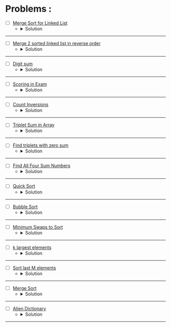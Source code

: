 # Problems :

* [ ] [Merge Sort for Linked List](https://www.geeksforgeeks.org/problems/sort-a-linked-list/1?page=1&category=Merge%20Sort&sortBy=submissions) 
    * <details>
        <summary> Solution </summary>

        ```c++
            //{ Driver Code Starts
            #include <iostream>
            #include <stdio.h>
            #include <stdlib.h>
            #include <bits/stdc++.h>
            using namespace std;

            struct Node {
                int data;
                struct Node* next;
                Node(int x) {
                    data = x;
                    next = NULL;
                }
            };


            // } Driver Code Ends
            /* Structure of the linked list node is as
            struct Node 
            {
                int data;
                struct Node* next;
                Node(int x) { data = x;  next = NULL; }
            };
            */


            class Solution{
                private:
                Node* middle(Node* head){
                    Node* slow = head;
                    Node* fast = head;
                    Node* exact = head;
                    while(fast && fast->next){
                        fast = fast->next->next;
                        exact = slow;
                        slow = slow->next;
                    }
                    return exact;
                }
                
                void assign(Node* &root, Node* &temp, Node* &cur){
                    if(root == nullptr){
                        root = temp = cur;
                    }
                    else{
                        temp->next = cur;
                        temp = temp->next;
                    }
                    cur = cur->next;
                }
                
                Node* Sort(Node* left, Node* right){
                    Node* root = nullptr, *temp = nullptr;
                    while(left || right){
                        if((right != nullptr && left != nullptr)){
                            if((left->data <= right->data))
                                assign(root, temp, left);
                            else
                                assign(root, temp, right);
                        }   
                        else if((left == nullptr))
                            assign(root, temp, right);
                        else 
                            assign(root, temp, left);
                    }
                    
                    return root;
                }
            public:
                //Function to sort the given linked list using Merge Sort.
                Node* mergeSort(Node* head) {
                    // your code here
                    if(head->next == nullptr)
                        return head;
                        
                    Node* mid = middle(head);
                    // left = head, mid = middle(head), right = the node which it's next is nullptr.
                    Node* beginRight = mid->next;
                    mid->next = nullptr;
                    // cout << head->data << ' ' << ((beginRight == nullptr) ? 0 : beginRight->data) << endl;
                    Node* left = mergeSort(head);
                    Node* right = mergeSort(beginRight);
                    return Sort(left, right);
                }
            };


            //{ Driver Code Starts.

            void printList(Node* node) {
                while (node != NULL) {
                    printf("%d ", node->data);
                    node = node->next;
                }
                printf("\n");
            }

            void push(struct Node** head_ref, int new_data) {
                Node* new_node = new Node(new_data);

                new_node->next = (*head_ref);
                (*head_ref) = new_node;
            }

            int main() {
                long test;
                cin >> test;
                while (test--) {
                    struct Node* a = NULL;
                    long n, tmp;
                    cin >> n;
                    for (int i = 0; i < n; i++) {
                        cin >> tmp;
                        push(&a, tmp);
                    }
                    Solution obj;
                    a = obj.mergeSort(a);
                    printList(a);
                }
                return 0;
            }
            // } Driver Code Ends
        
    </details>

---


* [ ] [Merge 2 sorted linked list in reverse order](https://www.geeksforgeeks.org/problems/merge-2-sorted-linked-list-in-reverse-order/1?page=1&category=Merge%20Sort&sortBy=submissions) 
    * <details>
        <summary> Solution </summary>

        ```c++
            //{ Driver Code Starts
            #include<bits/stdc++.h>
            using namespace std;

            /* Link list Node */
            struct Node
            {
                int data;
                struct Node* next;
            };

            void print(struct Node *Node)
            {
                while (Node!=NULL)
                {
                    cout << Node->data << " ";
                    Node = Node->next;
                }
            }


            Node *newNode(int data)
            {
                Node *temp = new Node;
                temp->data = data;
                temp->next = NULL;
                return temp;
            }


            // } Driver Code Ends
            /*

            The structure of linked list is the following

            struct Node
            {
                int data;
                Node* next;
            };

            */
            class Solution
            {
                private:
                
                struct Node* reverseLinkedList(Node* root){
                    Node* prev = nullptr, *cur = root, *next = nullptr;
                    while(cur != nullptr){
                        next = cur->next;
                        cur->next = prev;
                        prev = cur;
                        cur = next;
                    }
                    return prev;
                }
                
                void assign(Node* &root, Node* &temp, Node* &cur){
                    if(root == nullptr){
                        root = temp = cur;
                    }
                    else{
                        temp->next = cur;
                        temp = temp->next;
                    }
                    cur = cur->next;
                }
                
                
                public:
                
                struct Node * mergeResult(Node* left, Node* right)
                {
                    // your code goes here
                Node* root = nullptr, *temp = nullptr;
                    while(left || right){
                        if((right != nullptr && left != nullptr)){
                            if((left->data <= right->data))
                                assign(root, temp, left);
                            else
                                assign(root, temp, right);
                        }   
                        else if((left == nullptr))
                            assign(root, temp, right);
                        else 
                            assign(root, temp, left);
                    }
                    
                    return reverseLinkedList(root);
                }  
            };


            //{ Driver Code Starts.

            int main()
            {
                int T;
                cin>>T;
                while(T--)
                {
                    int nA;
                    cin>>nA;
                    int nB;
                    cin>>nB;

                    struct Node* headA=NULL;
                    struct Node* tempA = headA;

                    for(int i=0;i<nA;i++)
                    {
                        int ele;
                        cin>>ele;
                        if(headA==NULL)
                        {
                            headA=tempA=newNode(ele);

                        }else{
                            tempA->next = newNode(ele);
                            tempA=tempA->next;
                        }
                    }

                    struct Node* headB=NULL;
                    struct Node* tempB = headB;


                    for(int i=0;i<nB;i++)
                    {
                        int ele;
                        cin>>ele;
                        if(headB==NULL)
                        {
                            headB=tempB=newNode(ele);

                        }else{
                            tempB->next = newNode(ele);
                            tempB=tempB->next;
                        }
                    }
                    
                    Solution ob;
                    struct Node* result = ob.mergeResult(headA,headB);

                    print(result);
                    cout<<endl;


                }
            }

            // } Driver Code Ends
        
    </details>

---


* [ ] [Digit sum](https://www.hackerearth.com/practice/algorithms/sorting/merge-sort/practice-problems/algorithm/interesting-number-2-752e7fa2/) 
    * <details>
        <summary> Solution </summary>

        ```c++
            #include <bits/stdc++.h>
            using namespace std;
            typedef long long ll;
            #define endl '\n'

            void MergeSort(int l, int mid, int r, string& str){
                int n1 = mid - l + 1;
                int n2 = r - mid;
                char* left = new char[n1];
                char* right = new char[n2];
                for(int i = 0; i < n1;i++)left[i] = str[l + i];
                for(int i = 0; i < n2;i++)right[i] = str[mid + i + 1];
                int lidx = 0, ridx = 0;
                for(int i = l; i <= r;i++){
                    if(lidx == n1)str[i] = right[ridx++];
                    else if(ridx == n2)str[i] = left[lidx++];
                    else if(left[lidx] < right[ridx])str[i] = left[lidx++];
                    else str[i] = right[ridx++];
                }

                delete[] left;
                delete[] right;
            }

            void Sort(int l, int r, string &str){
                if(l >= r)
                    return;

                int mid = (l + r) / 2;
                Sort(l, mid, str);
                Sort(mid + 1, r, str);
                MergeSort(l, mid, r, str);
            }


            void solve(){
                int n;cin >> n;
                string s;cin >> s;
                int sum1 = 0, sum2 = 0, ans = 0;
                for(int i = 0; i < n;i++) sum1 += (s[i] - '0');
                for(int i = n; i < 2 * n;i++) sum2 += (s[i] - '0');
                int l = 0, r = n;
                if(sum1 > sum2){
                    l = n; 
                    r = 2 * n; 
                    swap(sum1, sum2);
                }
                Sort(l, r - 1, s);
                for(int i = l;i < r;i++){
                    if(sum1 == sum2)break;
                    sum1 -= (s[i] - '0');
                    int dif = min(sum2 - sum1, 9);
                    sum1 += dif;
                    ++ans;
                }

                cout << ans << endl;
            }

            int main(){
                ios_base::sync_with_stdio(0), cin.tie(0), cout.tie(0);
                #ifndef ONLINE_JUDGE
                freopen("Input.txt", "r", stdin);
                freopen("Output.txt", "w", stdout);
                #endif
                int t = 1;cin >> t;
                for(int i = 1; i <= t;i++){
                    solve();
                }
                return 0;
            }
        
    </details>

---


* [ ] [Scoring in Exam](https://www.hackerearth.com/practice/algorithms/sorting/merge-sort/practice-problems/algorithm/scoring-in-exam-1/) 
    * <details>
        <summary> Solution </summary>

        ```c++
            #include <bits/stdc++.h>
            using namespace std;
            typedef long long ll;
            #define endl '\n'

            void MergeSort(int l, int mid, int r, ll* time, ll* score){
                int n1 = mid - l + 1;
                int n2 = r - mid;
                ll *timeleft = new ll[n1];
                ll *scoreleft = new ll[n1];
                ll *timeright = new ll[n2];
                ll *scoreright = new ll[n2];
                for(int i = 0; i < n1;i++){
                    timeleft[i] = time[i + l];
                    scoreleft[i] = score[i + l];
                }
                for(int i = 0; i < n2;i++){
                    timeright[i] = time[i + mid + 1];
                    scoreright[i] = score[i + mid + 1];
                }
                int left = 0, right = 0;
                for(int i = l; i <= r;i++){
                    if(left == n1){
                        time[i] = timeright[right];
                        score[i] = scoreright[right++];
                        continue;
                    }
                    else if(right == n2){
                        time[i] = timeleft[left];
                        score[i] = scoreleft[left++];
                        continue;
                    }
                    if(timeleft[left] < timeright[right]){
                        time[i] = timeleft[left];
                        score[i] = scoreleft[left++];
                    }
                    else{
                        time[i] = timeright[right];
                        score[i] = scoreright[right++];
                    }
                }

                delete[] timeleft;
                delete[] scoreleft;
                delete[] timeright;
                delete[] scoreright;
            }


            void Sort(int l, int r, ll* time, ll* score){
                if(r <= l)
                    return;
                int mid = (l + r) / 2;
                Sort(l, mid, time, score);
                Sort(mid + 1, r, time, score);
                MergeSort(l, mid, r, time, score);
            }

            void solve(){
                int n, t;cin >> n >> t;
                ll *time = new ll[n];
                ll *score = new ll[n];
                for(int i = 0; i < n; i++)cin >> time[i];
                for(int i = 0; i < n;i++)cin >> score[i];
                Sort(0, n - 1, time, score);
                for(int i = 1;i < n;i++){
                    time[i] += time[i - 1];
                    score[i] += score[i - 1];
                }
                while(t--){
                    int k;cin >> k;
                    cout << time[n - 1] - (((n - k - 1) < 0) ? 0 : time[n - k - 1]) << endl;
                }
                delete[] time;
                delete[] score;
            }

            int main(){
                ios_base::sync_with_stdio(0), cin.tie(0), cout.tie(0);
                #ifndef ONLINE_JUDGE
                freopen("Input.txt", "r", stdin);
                freopen("Output.txt", "w", stdout);
                #endif
                int t = 1;//cin >> t;
                for(int i = 1; i <= t;i++){
                    solve();
                }
                return 0;
            }
        
    </details>

---



* [ ] [Count Inversions](https://www.geeksforgeeks.org/problems/inversion-of-array-1587115620/1?page=1&category=Sorting&sortBy=submissions) 
    * <details>
        <summary> Solution </summary>

        ```c++
            //{ Driver Code Starts
            #include <bits/stdc++.h>
            using namespace std;


            // } Driver Code Ends
            class Solution{
            public:
                long long Merge(long long *arr, int l, int mid, int r){
                    int sz1 = mid - l + 1;
                    int sz2 = r - mid;
                    long long *arr1 = new long long[sz1];
                    long long *arr2 = new long long[sz2];
                    for(int i = 0; i < sz1;i++)arr1[i] = arr[l + i];
                    for(int i = 0; i < sz2;i++)arr2[i] = arr[mid + i + 1];
                    long long ret = 0;
                    int i = 0, j = 0;
                    for(int k = l; k <= r;k++){
                        if(i < sz1 && j < sz2){
                            if(arr1[i] <= arr2[j]) arr[k] = arr1[i++];
                            else {
                                ret += (sz1 - i);
                                arr[k] = arr2[j++];
                            }
                            continue;
                        }
                        if(i >= sz1) arr[k] = arr2[j++];
                        else if(j >= sz2) arr[k] = arr1[i++];
                    }
                    delete[] arr1;
                    delete[] arr2;
                    return ret;
                }
                long long MergeSort(long long *arr, int l, int r){
                    if(l >= r) return 0;
                    long long ret = 0;
                    int mid = l + (r - l) / 2;
                    ret += MergeSort(arr, l, mid);
                    ret += MergeSort(arr, mid + 1, r);
                    ret += Merge(arr, l, mid, r);
                    return ret;
                }
                long long int inversionCount(long long arr[], long long N)
                {
                    return MergeSort(arr, 0, N - 1);
                }

            };

            //{ Driver Code Starts.

            int main() {
                
                long long T;
                cin >> T;
                
                while(T--){
                    long long N;
                    cin >> N;
                    
                    long long A[N];
                    for(long long i = 0;i<N;i++){
                        cin >> A[i];
                    }
                    Solution obj;
                    cout << obj.inversionCount(A,N) << endl;
                }
                
                return 0;
            }
        
    </details>

---


* [ ] [Triplet Sum in Array](https://www.geeksforgeeks.org/problems/triplet-sum-in-array-1587115621/1?page=1&category=Sorting&sortBy=submissions) 
    * <details>
        <summary> Solution </summary>

        ```c++
            //{ Driver Code Starts
            #include <bits/stdc++.h>
            using namespace std;


            // } Driver Code Ends
            class Solution{
                public:
                int Partition(int *arr, int l, int r){
                    int pivot = arr[r];
                    int pivotIndex = l;
                    for(int i = l; i < r;i++){
                        if(arr[i] <= pivot){
                            swap(arr[i], arr[pivotIndex]);
                            ++pivotIndex;
                        }
                    }
                    swap(arr[r], arr[pivotIndex]);
                    return pivotIndex;
                }
                void QuickSort(int *arr, int l, int r){
                    if(l >= r)return;
                    int pivot = Partition(arr, l, r);
                    QuickSort(arr, l, pivot - 1);
                    QuickSort(arr, pivot + 1, r);
                }
                //Function to find if there exists a triplet in the 
                //array A[] which sums up to X.
                bool find3Numbers(int A[], int n, int X)
                {
                    QuickSort(A, 0, n - 1);
                    for(int i = 0; i < n - 2;i++){
                        int rem = X - A[i], l = i + 1, r = n - 1, sum = 0;
                        if(X <= 0)break;
                        while(l < r){
                            sum = A[l] + A[r];
                            if(sum == rem)return 1;
                            if(sum > rem) --r;
                            else ++l;
                        }
                    }
                    return 0;
                }

            };

            //{ Driver Code Starts.

            int main()
            {
                int T;
                cin>>T;
                while(T--)
                {
                    int n,X;
                    cin>>n>>X;
                    int i,A[n];
                    for(i=0;i<n;i++)
                        cin>>A[i];
                    Solution ob;
                    cout <<  ob.find3Numbers(A, n, X) << endl;
                }
            }

            // } Driver Code Ends
        
    </details>

---


* [ ] [Find triplets with zero sum](https://www.geeksforgeeks.org/problems/find-triplets-with-zero-sum/1?page=1&category=Sorting&sortBy=submissions) 
    * <details>
        <summary> Solution </summary>

        ```c++
            //{ Driver Code Starts
            #include<bits/stdc++.h>
            #include<stdlib.h>
            #include<iostream>
            using namespace std;

            // } Driver Code Ends
            /* You are required to complete the function below
            *  arr[]: input array
            *  n: size of array
            */
            class Solution{
            public:
            void BubbleSort(int *a, int n){
                for(int k = 1; k < n;k++){
                    bool flag = true;
                    for(int i = 0; i < n - k;i++){
                        if(a[i] > a[i + 1]){
                            swap(a[i], a[i + 1]);
                            flag = false;
                        }
                    }
                    if(flag)break;
                }
            }
                //Function to find triplets with zero sum.
                bool findTriplets(int arr[], int n)
                { 
                    //Your code here
                    BubbleSort(arr, n);
                    for(int i = 0; i < n - 2;i++){
                        int rem = 0 - arr[i], sum = 0, l = i + 1, r = n - 1;
                        while(l < r){
                            sum = arr[l] + arr[r];
                            if(sum == rem)return 1;
                            if(sum > rem) --r;
                            else ++l;
                        }
                    }
                    return 0;
                }
            };

            //{ Driver Code Starts.
            int main()
            {
                int t;
                cin>>t;
                while(t--){
                    int n;
                    cin>>n;
                    int arr[n]={0};
                    for(int i=0;i<n;i++)
                        cin>>arr[i];
                    Solution obj;
                    if(obj.findTriplets(arr, n))
                        cout<<"1"<<endl;
                    else 
                        cout<<"0"<<endl;
                }
                return 0;
            }
            // } Driver Code Ends
        
    </details>

---


* [ ] [Find All Four Sum Numbers](https://www.geeksforgeeks.org/problems/find-all-four-sum-numbers1732/1?page=1&category=Sorting&sortBy=submissions) 
    * <details>
        <summary> Solution </summary>

        ```c++
            //{ Driver Code Starts
            #include <bits/stdc++.h>
            using namespace std;


            // } Driver Code Ends
            // User function template for C++

            class Solution{
                public:
                void SelectionSort(vector<int>&arr, int n){
                    for(int i = 0; i < n - 1;i++){
                        int idx = i, mn = arr[i];
                        for(int j = i + 1; j < n;j++){
                            if(mn > arr[j]){
                                mn = arr[j];
                                idx = j;
                            }
                        }
                        int temp = arr[i];
                        arr[i] = arr[idx];
                        arr[idx] = temp;
                    }
                }
                int hash(int a, int b, int c, int d){
                    return a * 1000 + b * 100 + c * 10 + d;
                }
                // arr[] : int input array of integers
                // k : the quadruple sum required
                vector<vector<int>> fourSum(vector<int> &arr, int k) {
                    // Your code goes here
                    int n = arr.size();
                    SelectionSort(arr, n);
                    vector<vector<int>>ans;
                    set<multiset<int>>res;
                    for(int i = 0; i < n;i++){
                        for(int j = i + 1; j < n;j++){
                            int l = j + 1, r = n - 1, sum = 0, cur = k - arr[i] - arr[j];
                            while(l < r){
                                sum = arr[l] + arr[r];
                                if(sum == cur){
                                    res.insert({arr[i], arr[j], arr[l], arr[r]});
                                    ++l;
                                    --r;
                                }
                                else if(sum > cur) --r;
                                else ++l;
                            }
                        }
                    }
                    for(auto &it: res){
                        vector<int>cnt;
                        for(auto &i: it)cnt.push_back(i);
                        ans.push_back(cnt);
                    }
                    return ans;
                }
            };

            //{ Driver Code Starts.
            int main() {
                int t;
                cin >> t;
                while (t--) {
                    int n, k, i;
                    cin >> n >> k;
                    vector<int> a(n);
                    for (i = 0; i < n; i++) {
                        cin >> a[i];
                    }
                    Solution ob;
                    vector<vector<int> > ans = ob.fourSum(a, k);
                    for (auto &v : ans) {
                        for (int &u : v) {
                            cout << u << " ";
                        }
                        cout << "$";
                    }
                    if (ans.empty()) {
                        cout << -1;
                    }
                    cout << "\n";
                }
                return 0;
            }
            // } Driver Code Ends
        
    </details>

---


* [ ] [Quick Sort](https://www.geeksforgeeks.org/problems/quick-sort/1?page=1&category=Sorting&sortBy=submissions) 
    * <details>
        <summary> Solution </summary>

        ```c++
            //{ Driver Code Starts
            #include <stdio.h>
            #include <bits/stdc++.h>
            using namespace std;

            /* Function to print an array */
            void printArray(int arr[], int size)
            {
                int i;
                for (i=0; i < size; i++)
                    printf("%d ", arr[i]);
                printf("\n");
            }

            // } Driver Code Ends
            class Solution
            {
                public:
                //Function to sort an array using quick sort algorithm.
                void quickSort(int arr[], int low, int high)
                {
                    // code here
                    if(low >= high)return;
                    int pivot = partition(arr, low, high);
                    quickSort(arr, low, pivot - 1);
                    quickSort(arr, pivot + 1, high);
                }
                
                public:
                int partition (int arr[], int low, int high)
                {
                    // Your code here
                    int pivot = arr[high];
                    int idx = low;
                    for(int i = low; i < high;i++){
                        if(arr[i] <= pivot){
                            swap(arr[i], arr[idx]);
                            ++idx;
                        }
                    }
                    swap(arr[idx], arr[high]);
                    return idx;
                }
            };


            //{ Driver Code Starts.
            int main()
            {
                int arr[1000],n,T,i;
                    scanf("%d",&T);
                while(T--){
                    scanf("%d",&n);
                    for(i=0;i<n;i++)
                        scanf("%d",&arr[i]);
                    Solution ob;
                    ob.quickSort(arr, 0, n-1);
                    printArray(arr, n);
                }
                return 0;
            }
            // } Driver Code Ends
        
    </details>

---


* [ ] [Bubble Sort](https://www.geeksforgeeks.org/problems/bubble-sort/1?page=1&category=Sorting&sortBy=submissions) 
    * <details>
        <summary> Solution </summary>

        ```c++
            //{ Driver Code Starts
            //Initial Template for C++

            // C program for implementation of Bubble sort
            #include <stdio.h>
            #include <bits/stdc++.h>
            using namespace std;

            // swapping the elements
            void swap(int *xp, int *yp)
            {
                int temp = *xp;
                *xp = *yp;
                *yp = temp;
            }


            // } Driver Code Ends
            //User function Template for C++

            class Solution
            {
                public:
                //Function to sort the array using bubble sort algorithm.
                void bubbleSort(int arr[], int n)
                {
                    // Your code here  
                    for(int i = 0; i < n - 1;i++){
                        for(int j = 0; j < n - i - 1;j++){
                            if(arr[j] > arr[j + 1]){
                                swap(arr[j], arr[j + 1]);
                            }
                        }
                    }
                }
            };


            //{ Driver Code Starts.

            /* Function to print an array */
            void printArray(int arr[], int size)
            {
                int i;
                for (i=0; i < size; i++)
                    printf("%d ", arr[i]);
                printf("\n");
            }
            
            // Driver program to test above functions
            int main()
            {
                int arr[1000],n,T,i;
            
                scanf("%d",&T);
                
                while(T--){
                    
                scanf("%d",&n);
                
                for(i=0;i<n;i++)
                scanf("%d",&arr[i]);
                
                Solution ob;  
                
                ob.bubbleSort(arr, n);
                printArray(arr, n);
                }
                return 0;;
            }
            // } Driver Code Ends
        
    </details>

---


* [ ] [Minimum Swaps to Sort](https://www.geeksforgeeks.org/problems/minimum-swaps/1?page=1&category=Sorting&sortBy=submissions) 
    * <details>
        <summary> Solution </summary>

        ```c++
            //{ Driver Code Starts
            #include<bits/stdc++.h>
            using namespace std;

            // } Driver Code Ends


            class Solution 
            {
                void MergeSort(vector<int>&arr, int low, int mid, int high){
                    int n1 = mid - low + 1;
                    int n2 = high - mid;
                    int *arr1 = new int[n1];
                    int *arr2 = new int[n2];
                    for(int i = 0; i < n1;i++)arr1[i] = arr[low + i];
                    for(int i = 0; i < n2;i++)arr2[i] = arr[mid + i + 1];
                    int i = 0, j = 0;
                    for(int k = low; k <= high;k++){
                        if(i < n1 && j < n2){
                            if(arr1[i] < arr2[j]) arr[k] = arr1[i++];
                            else arr[k] = arr2[j++];
                            continue;
                        }
                        else if(i < n1)arr[k] = arr1[i++];
                        else arr[k] = arr2[j++];
                    }
                }
                void Sort(vector<int>&arr, int low, int high){
                    if(low >= high)return;
                    int mid = (low + high) / 2;
                    Sort(arr, low, mid);
                    Sort(arr, mid + 1, high);
                    MergeSort(arr, low, mid, high);
                }
                public:
                //Function to find the minimum number of swaps required to sort the array. 
                int minSwaps(vector<int>&nums)
                {
                    // Code here
                    int n = nums.size(), ans = 0;
                    vector<int>cop = nums;
                    vector<int>before(1000006);
                    for(int i = 0; i < n;i++){
                        before[nums[i]] = i;
                    }
                    Sort(cop, 0, n - 1);
                    for(int i = 0; i < n;i++){
                        int j = before[cop[i]];
                        if(i != j){
                            swap(nums[i], nums[j]);
                            before[nums[j]] = j;
                            ++ans;
                        }
                    }
                    return ans;
                }
            };

            //{ Driver Code Starts.
            int main(){
                int tc;
                cin >> tc;
                while(tc--){
                    int n;
                    cin >> n;
                    vector<int>nums(n);
                    for(int i = 0; i < n; i++)
                        cin >> nums[i];
                    Solution obj;
                    int ans = obj.minSwaps(nums);
                    cout << ans <<"\n";
                }
                return 0;
            }
            // } Driver Code Ends
        
    </details>

---


* [ ] [k largest elements](https://www.geeksforgeeks.org/problems/k-largest-elements4206/1?page=2&category=Sorting&sortBy=submissions) 
    * <details>
        <summary> Solution </summary>

        ```c++
            //{ Driver Code Starts
            #include <bits/stdc++.h>

            using namespace std;


            // } Driver Code Ends
            //User function template for C++
            class Solution{
            public:	
                vector<int> kLargest(int arr[], int n, int k) {
                    // code here
                    priority_queue<int,vector<int>,greater<int>>b;
                    for(int i = 0; i < n;i++){
                        if(b.size() == k){
                            if(b.top() < arr[i]){
                                b.pop();
                                b.push(arr[i]);
                            }
                        }
                        else b.push(arr[i]);
                    }
                    vector<int>ans;
                    while(!b.empty()){
                        ans.push_back(b.top());
                        b.pop();
                    }
                    reverse(ans.begin(), ans.end());
                    return ans;
                }

            };

            //{ Driver Code Starts.

            int main() {
                int t;
                cin >> t;
                while (t--) {
                    int n, k;
                    cin >> n >> k;
                    int arr[n];
                    for (int i = 0; i < n; i++) {
                        cin >> arr[i];
                    }
                    Solution ob;
                    auto ans = ob.kLargest(arr, n, k);
                    for (auto x : ans) {
                        cout << x << " ";
                    }
                    cout << "\n";
                }
                return 0;
            }

            // } Driver Code Ends
        
    </details>

---


* [ ] [Sort last M elements](https://www.geeksforgeeks.org/problems/sort-last-m-elements--155156/1?page=8&category=Sorting&sortBy=submissions) 
    * <details>
        <summary> Solution </summary>

        ```c++
            //{ Driver Code Starts
            #include<bits/stdc++.h>
            using namespace std;

            // } Driver Code Ends
            //User function Template for C++

            class Solution {
                void MergeSort(vector<int>&arr, int low, int mid, int high){
                    int n1 = mid - low + 1;
                    int n2 = high - mid;
                    int *arr1 = new int[n1];
                    int *arr2 = new int[n2];
                    for(int i = 0; i < n1;i++)arr1[i] = arr[low + i];
                    for(int i = 0; i < n2;i++)arr2[i] = arr[mid + i + 1];
                    int i = 0, j = 0;
                    for(int k = low; k <= high;k++){
                        if(i < n1 && j < n2){
                            if(arr1[i] <= arr2[j])arr[k] = arr1[i++];
                            else arr[k] = arr2[j++];
                        }
                        else if(i < n1)arr[k] = arr1[i++];
                        else arr[k] = arr2[j++];
                    }
                    delete[] arr1;
                    delete[] arr2;
                }
                void Sort(vector<int>&arr, int low, int high){
                    if(low >= high)return;
                    int mid = (low + high) / 2;
                    Sort(arr, low, mid);
                    Sort(arr, mid + 1, high);
                    MergeSort(arr, low, mid, high);
                }
            public:
                void sortLastMelements(vector<int>&nums, int n, int m) {
                    // Code here
                    Sort(nums, n, n + m - 1);
                }
            };

            //{ Driver Code Starts.
            int main(){
                int tc;
                cin >> tc;
                while(tc--){
                    int n, m;
                    cin >> n >> m;
                    vector<int>nums(n+m);
                    for(auto &i: nums)
                        cin >> i;
                    Solution obj;
                    obj.sortLastMelements(nums, n, m);
                    for(auto i: nums)
                        cout << i << " ";
                    cout << "\n";
                }
                return 0;
            }
            // } Driver Code Ends
        
    </details>

---


* [ ] [Merge Sort](https://www.geeksforgeeks.org/problems/merge-sort/1?page=2&category=Sorting&sortBy=submissions) 
    * <details>
        <summary> Solution </summary>

        ```c++
            //{ Driver Code Starts
            #include <stdio.h>
            #include <bits/stdc++.h>
            using namespace std;



            /* Function to print an array */
            void printArray(int arr[], int size)
            {
                int i;
                for (i=0; i < size; i++)
                    printf("%d ", arr[i]);
                printf("\n");
            }


            // } Driver Code Ends
            class Solution
            {
                public:
                void merge(int arr[], int l, int m, int r)
                {
                    // Your code here
                    int n1 = m - l + 1;
                    int n2 = r - m;
                    int *arr1 = new int[n1];
                    int *arr2 = new int[n2];
                    for(int i = 0; i < n1;i++)arr1[i] = arr[l + i];
                    for(int i = 0; i < n2;i++)arr2[i] = arr[m + i + 1];
                    int i = 0, j = 0;
                    for(int k = l; k <= r;k++){
                        if(i < n1 && j < n2){
                            if(arr1[i] <= arr2[j])arr[k] = arr1[i++];
                            else arr[k] = arr2[j++];
                        }
                        else if(i < n1)arr[k] = arr1[i++];
                        else arr[k] = arr2[j++];
                    }
                    delete[] arr1;
                    delete[] arr2;
                }
                public:
                void mergeSort(int arr[], int l, int r)
                {
                    //code here
                    if(l >= r)return;
                    int mid = (l + r) / 2;
                    mergeSort(arr, l, mid);
                    mergeSort(arr, mid + 1, r);
                    merge(arr, l, mid, r);
                }
            };

            //{ Driver Code Starts.


            int main()
            {
                int n,T,i;

                scanf("%d",&T);

                while(T--){
                
                scanf("%d",&n);
                int arr[n+1];
                for(i=0;i<n;i++)
                scanf("%d",&arr[i]);

                Solution ob;
                ob.mergeSort(arr, 0, n-1);
                printArray(arr, n);
                }
                return 0;
            }
            // } Driver Code Ends
        
    </details>

---


* [ ] [Alien Dictionary](https://www.geeksforgeeks.org/problems/alien-dictionary/1?page=2&category=Sorting&sortBy=submissions) 
    * <details>
        <summary> Solution </summary>

        ```c++
            //{ Driver Code Starts
            // Initial Template for C++

            #include <bits/stdc++.h>
            using namespace std;

            // } Driver Code Ends
            // User function Template for C++

            class Solution{
                void dfs(int node, vector<vector<int>>&adj, vector<bool>&vis, vector<int>&ans){
                    vis[node] = 1;
                    for(auto &child: adj[node]){
                        if(!vis[child])
                            dfs(child, adj, vis, ans);
                    }
                    ans.push_back(node);
                }
                
                void topological_sort(int K, vector<bool>&vis, vector<vector<int>>&adj, vector<int>&ans){
                    for(int i = 0; i < K;i++){
                        if(!vis[i])
                            dfs(i, adj, vis, ans);
                    }
                    reverse(ans.begin(), ans.end());
                }
                public:
                string findOrder(string dict[], int N, int K) {
                    //code here
                    vector<vector<int>>adj(K);
                    vector<bool> vis(K);
                    vector<int>res;
                    for(int i = 1; i < N;i++){
                        int sz = min(dict[i - 1].size(), dict[i].size());
                        for(int j = 0; j < sz;j++){
                            if(dict[i - 1][j] != dict[i][j]){
                                int x = dict[i - 1][j] - 'a';
                                int y = dict[i][j] - 'a';
                                adj[x].push_back(y);
                                break;
                            }
                        }
                    }
                    topological_sort(K, vis, adj, res);
                    string ans = "";
                    for(auto &it: res)ans += (it + 'a');
                    return ans;
                }
            };

            //{ Driver Code Starts.
            string order;
            bool f(string a, string b) {
                int p1 = 0;
                int p2 = 0;
                for (int i = 0; i < min(a.size(), b.size()) and p1 == p2; i++) {
                    p1 = order.find(a[i]);
                    p2 = order.find(b[i]);
                    //	cout<<p1<<" "<<p2<<endl;
                }

                if (p1 == p2 and a.size() != b.size()) return a.size() < b.size();

                return p1 < p2;
            }

            // Driver program to test above functions
            int main() {
                int t;
                cin >> t;
                while (t--) {
                    int N, K;
                    cin >> N >> K;
                    string dict[N];
                    for (int i = 0; i < N; i++) cin >> dict[i];
                    
                    Solution obj;
                    string ans = obj.findOrder(dict, N, K);
                    order = "";
                    for (int i = 0; i < ans.size(); i++) order += ans[i];

                    string temp[N];
                    std::copy(dict, dict + N, temp);
                    sort(temp, temp + N, f);

                    bool f = true;
                    for (int i = 0; i < N; i++)
                        if (dict[i] != temp[i]) f = false;

                    if(f)cout << 1;
                    else cout << 0;
                    cout << endl;
                }
                return 0;
            }

            // } Driver Code Ends
                    
    </details>

---

